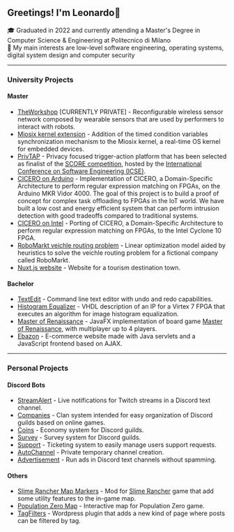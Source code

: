 ## Greetings! I'm Leonardo👋
🎓 Graduated in 2022 and currently attending a Master's Degree in Computer Science & Engineering at Politecnico di Milano  
📖 My main interests are low-level software engineering, operating systems, digital system design and computer security

---

### University Projects
#### Master
- [TheWorkshop](https://github.com/AIRLab-POLIMI/TheWorkshop) [CURRENTLY PRIVATE] - Reconfigurable wireless sensor network composed by wearable sensors that are used by performers to interact with robots.
- [Miosix kernel extension](https://github.com/leonardo-panseri/miosix-timed-condition-variables) - Addition of the timed condition variables synchronization mechanism to the Miosix kernel, a real-time OS kernel for embedded devices.
- [PrivTAP](https://github.com/PrivTap/PrivTap) - Privacy focused trigger-action platform that has been selected as finalist of the [SCORE competition](https://conf.researchr.org/track/icse-2023/icse-2023-score-2023), hosted by the [International Conference on Software Engineering (ICSE)](https://conf.researchr.org/home/icse-2023).
- [CICERO on Arduino](https://github.com/leonardo-panseri/cicero-on-vidor4000) - Implementation of CICERO, a Domain-Specific Architecture to perform regular expression matching on FPGAs, on the Arduino MKR Vidor 4000. The goal of this project is to build a proof of concept for complex task offloading to FPGAs in the IoT world. We have built a low cost and energy efficient system that can perform intrusion detection with good tradeoffs compared to traditional systems.
- [CICERO on Intel](https://github.com/leonardo-panseri/cicero-port-to-intel) - Porting of CICERO, a Domain-Specific Architecture to perform regular expression matching on FPGAs, to the Intel Cyclone 10 FPGA.
- [RoboMarkt veichle routing problem](https://github.com/leonardo-panseri/for-project-2022) - Linear optimization model aided by heuristics to solve the veichle routing problem for a fictional company called RoboMarkt.
- [Nuxt.js website](https://github.com/amangabba/HYPE-GabbaPanseriNumeroliSanti) - Website for a tourism destination town.

#### Bachelor
- [TextEdit](https://github.com/leonardo-panseri/api-project-19-20) - Command line text editor with undo and redo capabilities.
- [Histogram Equalizer](https://github.com/leonardo-panseri/rl-project-20-21) - VHDL description of an IP for a Virtex 7 FPGA that executes an algorithm for image histogram equalization.
- [Master of Renaissance](https://github.com/leonardo-panseri/ing-sw-2021-panseri-spada-mornatta) - JavaFX implementation of board game [Master of Renaissance](https://craniointernational.com/products/masters-of-renaissance/), with multiplayer up to 4 players.
- [Ebazon](https://github.com/davidemornatta/tiw-2021-mornatta-panseri-zancani) - E-commerce website made with Java servlets and a JavaScript frontend based on AJAX.

---

### Personal Projects
#### Discord Bots
- [StreamAlert](https://github.com/leonardo-panseri/discord-streamalert) - Live notifications for Twitch streams in a Discord text channel.
- [Companies](https://github.com/leonardo-panseri/discord-companies) - Clan system intended for easy organization of Discord guilds based on online games.
- [Coins](https://github.com/leonardo-panseri/discord-coins) - Economy system for Discord guilds.
- [Survey](https://github.com/leonardo-panseri/discord-survey) - Survey system for Discord guilds.
- [Support](https://github.com/leonardo-panseri/discord-support) - Ticketing system to easily manage users support requests.
- [AutoChannel](https://github.com/leonardo-panseri/discord-autochannel) - Private temporary channel creation.
- [Advertisement](https://github.com/leonardo-panseri/discord-advertisement) - Run ads in Discord text channels without spamming.

#### Others
- [Slime Rancher Map Markers](https://github.com/leonardo-panseri/SRMapMarkers) - Mod for [Slime Rancher](http://slimerancher.com/) game that add some utility features to the in-game map.
- [Population Zero Map](https://github.com/leonardo-panseri/population-zero-map) - Interactive map for Population Zero game.
- [TagFilters](https://github.com/leonardo-panseri/tag-filters) - Wordpress plugin that adds a new kind of page where posts can be filtered by tag.


<!---
leonardo-panseri/leonardo-panseri is a ✨ special ✨ repository because its `README.md` (this file) appears on your GitHub profile.
You can click the Preview link to take a look at your changes.
--->
